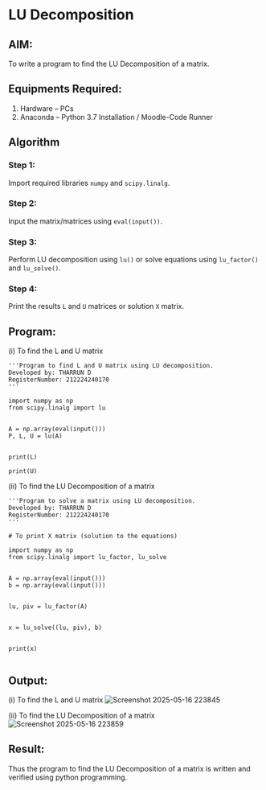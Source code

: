 # LU Decomposition 

## AIM:
To write a program to find the LU Decomposition of a matrix.

## Equipments Required:
1. Hardware – PCs
2. Anaconda – Python 3.7 Installation / Moodle-Code Runner

## Algorithm
### Step 1:  
Import required libraries `numpy` and `scipy.linalg`.  

### Step 2:  
Input the matrix/matrices using `eval(input())`.  

### Step 3:  
Perform LU decomposition using `lu()` or solve equations using `lu_factor()` and `lu_solve()`.  

### Step 4:  
Print the results `L` and `U` matrices or solution `X` matrix.  

## Program:
(i) To find the L and U matrix
```
'''Program to find L and U matrix using LU decomposition.
Developed by: THARRUN D
RegisterNumber: 212224240170
'''

import numpy as np
from scipy.linalg import lu


A = np.array(eval(input()))
P, L, U = lu(A)


print(L)

print(U)
```
(ii) To find the LU Decomposition of a matrix
```
'''Program to solve a matrix using LU decomposition.
Developed by: THARRUN D
RegisterNumber: 212224240170
'''

# To print X matrix (solution to the equations)

import numpy as np
from scipy.linalg import lu_factor, lu_solve


A = np.array(eval(input()))
b = np.array(eval(input()))


lu, piv = lu_factor(A)


x = lu_solve((lu, piv), b)


print(x)
  
```

## Output:
(i) To find the L and U matrix
![Screenshot 2025-05-16 223845](https://github.com/user-attachments/assets/8ded717a-1d69-4c29-a8b7-d31de6a7ad43)


(ii) To find the LU Decomposition of a matrix
![Screenshot 2025-05-16 223859](https://github.com/user-attachments/assets/9290149c-41d1-4a78-9e63-93319714226f)




## Result:
Thus the program to find the LU Decomposition of a matrix is written and verified using python programming.

